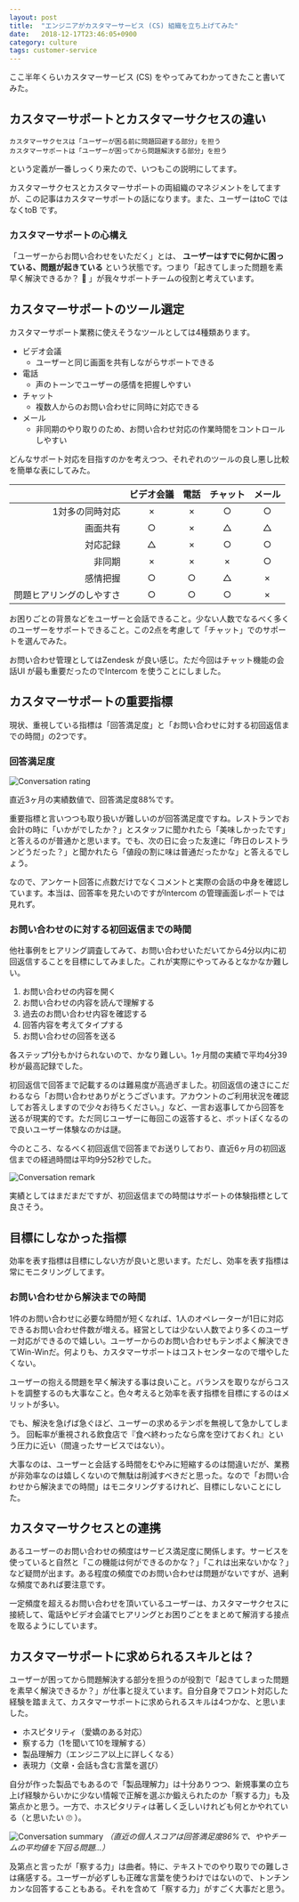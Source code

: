 ```yaml
---
layout: post
title:  "エンジニアがカスタマーサービス (CS) 組織を立ち上げてみた"
date:   2018-12-17T23:46:05+0900
category: culture
tags: customer-service
---
```


ここ半年くらいカスタマーサービス (CS) をやってみてわかってきたこと書いてみた。


## カスタマーサポートとカスタマーサクセスの違い

```
カスタマーサクセスは「ユーザーが困る前に問題回避する部分」を担う
カスタマーサポートは「ユーザーが困ってから問題解決する部分」を担う
```

という定義が一番しっくり来たので、いつもこの説明にしてます。

カスタマーサクセスとカスタマーサポートの両組織のマネジメントをしてますが、この記事はカスタマーサポートの話になります。また、ユーザーはtoC ではなくtoB です。


### カスタマーサポートの心構え

「ユーザーからお問い合わせをいただく」とは、 __ユーザーはすでに何かに困っている、問題が起きている__ という状態です。つまり「起きてしまった問題を素早く解決できるか？ :thinking: 」が我々サポートチームの役割と考えています。


## カスタマーサポートのツール選定

カスタマーサポート業務に使えそうなツールとしては4種類あります。

- ビデオ会議
    - ユーザーと同じ画面を共有しながらサポートできる
- 電話
    - 声のトーンでユーザーの感情を把握しやすい
- チャット
    - 複数人からのお問い合わせに同時に対応できる
- メール
    - 非同期のやり取りのため、お問い合わせ対応の作業時間をコントロールしやすい

どんなサポート対応を目指すのかを考えつつ、それぞれのツールの良し悪し比較を簡単な表にしてみた。

|  | ビデオ会議 | 電話 | チャット | メール |
|---:|:---:|:---:|:---:|:---:|
| 1対多の同時対応 | × | × | ○ | ○ |
| 画面共有 | ○ | × | △ | △ |
| 対応記録 | △ | × | ○ | ○ |
| 非同期 | × | × | × | ○ |
| 感情把握 | ○ | ○ | △ | × |
| 問題ヒアリングのしやすさ | ○ | ○ | ○ | × |


お困りごとの背景などをユーザーと会話できること。少ない人数でなるべく多くのユーザーをサポートできること。この2点を考慮して「チャット」でのサポートを選んでみた。

お問い合わせ管理としてはZendesk が良い感じ。ただ今回はチャット機能の会話UI が最も重要だったのでIntercom を使うことにしました。


## カスタマーサポートの重要指標

現状、重視している指標は「回答満足度」と「お問い合わせに対する初回返信までの時間」の2つです。


### 回答満足度

![Conversation rating](/img/posts/2018/2018-12-17-intercom-conversation-ratings.png)

直近3ヶ月の実績数値で、回答満足度88%です。

重要指標と言いつつも取り扱いが難しいのが回答満足度ですね。レストランでお会計の時に「いかがでしたか？」とスタッフに聞かれたら「美味しかったです」と答えるのが普通かと思います。でも、次の日に会った友達に「昨日のレストランどうだった？」と聞かれたら「値段の割に味は普通だったかな」と答えるでしょう。

なので、アンケート回答に点数だけでなくコメントと実際の会話の中身を確認しています。本当は、回答率を見たいのですがIntercom の管理画面レポートでは見れず。


### お問い合わせのに対する初回返信までの時間

他社事例をヒアリング調査してみて、お問い合わせいただいてから4分以内に初回返信することを目標にしてみました。これが実際にやってみるとなかなか難しい。

1. お問い合わせの内容を開く
2. お問い合わせの内容を読んで理解する
3. 過去のお問い合わせ内容を確認する
4. 回答内容を考えてタイプする
5. お問い合わせの回答を送る

各ステップ1分もかけられないので、かなり難しい。1ヶ月間の実績で平均4分39秒が最高記録でした。

初回返信で回答まで記載するのは難易度が高過ぎました。初回返信の速さにこだわるなら「お問い合わせありがとうございます。アカウントのご利用状況を確認してお答えしますので少々お待ちください。」など、一言お返事してから回答を送るが現実的です。ただ同じユーザーに毎回この返答すると、ボットぽくなるので良いユーザー体験なのかは謎。

今のところ、なるべく初回返信で回答までお送りしており、直近6ヶ月の初回返信までの経過時間は平均9分52秒でした。

![Conversation remark](/img/posts/2018/2018-12-17-intercom-remark.png)

実績としてはまだまだですが、初回返信までの時間はサポートの体験指標として良さそう。


## 目標にしなかった指標

効率を表す指標は目標にしない方が良いと思います。ただし、効率を表す指標は常にモニタリングしてます。


### お問い合わせから解決までの時間

1件のお問い合わせに必要な時間が短くなれば、1人のオペレーターが1日に対応できるお問い合わせ件数が増える。経営としては少ない人数でより多くのユーザー対応ができるので嬉しい。ユーザーからのお問い合わせもテンポよく解決できてWin-Winだ。何よりも、カスタマーサポートはコストセンターなので増やしたくない。

ユーザーの抱える問題を早く解決する事は良いこと。バランスを取りながらコストを調整するのも大事なこと。色々考えると効率を表す指標を目標にするのはメリットが多い。

でも、解決を急げば急ぐほど、ユーザーの求めるテンポを無視して急かしてしまう。
回転率が重視される飲食店で『食べ終わったなら席を空けておくれ』という圧力に近い（間違ったサービスではない）。

大事なのは、ユーザーと会話する時間をむやみに短縮するのは間違いだが、業務が非効率なのは嬉しくないので無駄は削減すべきだと思った。なので「お問い合わせから解決までの時間」はモニタリングするけれど、目標にしないことにした。


## カスタマーサクセスとの連携

あるユーザーのお問い合わせの頻度はサービス満足度に関係します。サービスを使っていると自然と「この機能は何ができるのかな？」「これは出来ないかな？」など疑問が出ます。ある程度の頻度でのお問い合わせは問題がないですが、過剰な頻度であれば要注意です。

一定頻度を超えるお問い合わせを頂いているユーザーは、カスタマーサクセスに接続して、電話やビデオ会議でヒアリングとお困りごとをまとめて解消する接点を取るようにしています。


## カスタマーサポートに求められるスキルとは？

ユーザーが困ってから問題解決する部分を担うのが役割で「起きてしまった問題を素早く解決できるか？」が仕事と捉えています。自分自身でフロント対応した経験を踏まえて、カスタマーサポートに求められるスキルは4つかな、と思いました。

- ホスピタリティ（愛嬌のある対応）
- 察する力（1を聞いて10を理解する）
- 製品理解力（エンジニア以上に詳しくなる）
- 表現力（文章・会話も含む言葉を選び）

自分が作った製品でもあるので「製品理解力」は十分ありつつ、新規事業の立ち上げ経験からいかに少ない情報で正解を選ぶか鍛えられたのか「察する力」も及第点かと思う。一方で、ホスピタリティは著しく乏しいけれども何とかやれている（と思いたい :roll_eyes: ）。

![Conversation summary](/img/posts/2018/2018-12-17-intercom-summary.png)
_（直近の個人スコアは回答満足度86%で、ややチームの平均値を下回る問題...）_

及第点と言ったが「察する力」は曲者。特に、テキストでのやり取りでの難しさは痛感する。ユーザーが必ずしも正確な言葉を使うわけではないので、トンチンカンな回答することもある。それを含めて「察する力」がすごく大事だと思う。

